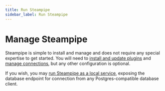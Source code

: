 ```yaml
---
title: Run Steampipe
sidebar_label: Run Steampipe
---
```


# Manage Steampipe

Steampipe is simple to install and manage and does not require any special expertise to get started.  You will need to [install and update plugins](managing/plugins) and [manage connections](managing/connections), but any other configuration is optional.

If you wish, you may [run Steampipe as a local service](managing/service), exposing the database endpoint for connection from any Postgres-compatible database client.
